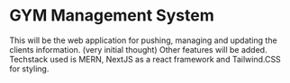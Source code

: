 # GYM Management System

This will be the web application for pushing, managing and updating the clients information. (very initial thought)
Other features will be added.
Techstack used is MERN, NextJS as a react framework and Tailwind.CSS for styling.
